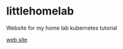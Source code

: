 # littlehomelab
Website for my home lab kubernetes tutorial

[web site](https://leonletto.github.io/littlehomelab/)
